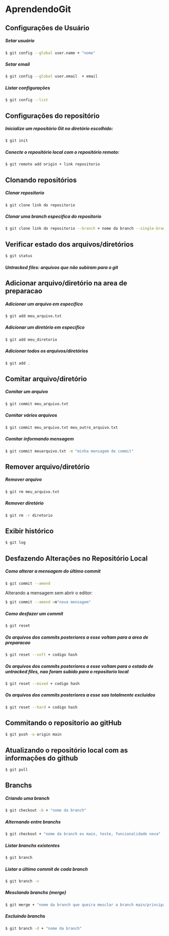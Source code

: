# AprendendoGit

## Configurações de Usuário

##### Setar usuário
```bash
$ git config --global user.name + "nome"
```	

##### Setar email
```bash
$ git config --global user.email  + email
```	

##### Listar configurações
```bash
$ git config --list
```

## Configurações do repositório

##### Inicialize um repositório Git no diretório escolhido:
```bash
$ git init
```

##### Conecte o repositório local com o repositório remoto:
```bash
$ git remote add origin + link repositorio
```

## Clonando repositórios

##### Clonar repositorio
```bash
$ git clone link do repositorio
```

##### Clonar uma branch especifica do repositorio
```bash
$ git clone link do repositorio --branch + nome da branch --single-branch
```

## Verificar estado dos arquivos/diretórios
```bash
$ git status
```
##### Untracked files: arquivos que não subiram para o git


## Adicionar arquivo/diretório na area de preparacao

##### Adicionar um arquivo em específico
```bash
$ git add meu_arquivo.txt
```

##### Adicionar um diretório em específico
```bash
$ git add meu_diretorio
```

##### Adicionar todos os arquivos/diretórios
```bash
$ git add .
```	

## Comitar arquivo/diretório

##### Comitar um arquivo
```bash
$ git commit meu_arquivo.txt
```	

##### Comitar vários arquivos
```bash
$ git commit meu_arquivo.txt meu_outro_arquivo.txt
```

##### Comitar informando mensagem
```bash
$ git commit meuarquivo.txt -m "minha mensagem de commit"
```

## Remover arquivo/diretório

##### Remover arquivo
```bash
$ git rm meu_arquivo.txt
```

##### Remover diretório
```bash
$ git rm -r diretorio
```


## Exibir histórico
	
```bash
$ git log
```    

## Desfazendo Alterações no Repositório Local

##### Como alterar a mensagem do último commit
```bash
$ git commit --amend
```

Alterando a mensagem sem abrir o editor:  
```bash
$ git commit --amend –m"nova mensagem"
```

##### Como desfazer um commit
```bash
$ git reset
```

##### Os arquivos dos commits posteriores a esse voltam para a area de preparacao
```bash
$ git reset --soft + codigo hash
```

##### Os arquivos dos commits posteriores a esse voltam para o estado de untracked files, nao foram subido para o repositorio local
```bash
$ git reset --mixed + codigo hash
```

##### Os arquivos dos commits posteriores a esse sao totalmente excluidos
```bash
$ git reset --hard + codigo hash
```

## Commitando o repositorio ao gitHub

```bash
$ git push -u origin main
```

## Atualizando o repositório local com as informações do github

```bash
$ git pull
```

## Branchs

##### Criando uma branch

```bash
$ git checkout -b + "nome da branch"
```

##### Alternando entre branchs

```bash
$ git checkout + "nome da branch ex main, teste, funcionalidade nova"
```

##### Listar branchs existentes
```bash
$ git branch
```

##### Listar o último commit de cada branch 
```bash
$ git branch -v
```

##### Mesclando branchs (merge)
```bash
$ git merge + "nome da branch que queira mesclar a branch main/principal"
```

##### Excluindo branchs
```bash
$ git branch -d + "nome da branch"
```